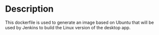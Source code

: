 # Description

This dockerfile is used to generate an image based on Ubuntu that will be used by Jenkins to build the Linux version of the desktop app.
